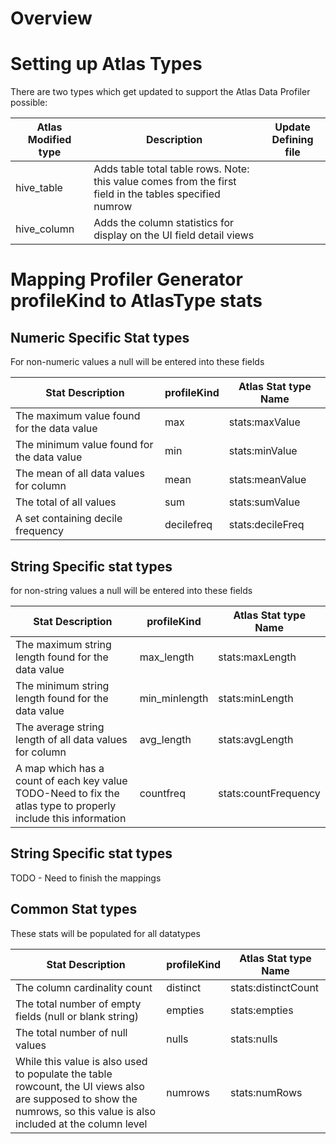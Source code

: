 # Overview

# Setting up Atlas Types

There are two types which get updated to support the Atlas Data Profiler possible:

| Atlas Modified type | Description | Update Defining file |
|---------------------|-----------------------------------------|--------------------------|
| hive_table          | Adds table total table rows.  Note: this value comes from the first field in the tables specified numrow | |
| hive_column         | Adds the column statistics for display on the UI field detail views |  |

# Mapping Profiler Generator profileKind to AtlasType stats

## Numeric Specific Stat types
For non-numeric values a null will be entered into these fields

| Stat Description | profileKind | Atlas Stat type Name |
|------------------|-------------|----------------------|
| The maximum value found for the data value | max | stats:maxValue |
| The minimum value found for the data value | min | stats:minValue |
| The mean of all data values for column | mean | stats:meanValue |
| The total of all values | sum | stats:sumValue |
| A set containing decile frequency | decilefreq | stats:decileFreq

## String Specific stat types
for non-string values a null will be entered into these fields

| Stat Description | profileKind | Atlas Stat type Name |
|------------------|-------------|----------------------|
| The maximum string length found for the data value | max_length | stats:maxLength |
| The minimum string length found for the data value | min_minlength | stats:minLength |
| The average string length of all data values for column | avg_length | stats:avgLength|
| A map which has a count of each key value TODO-Need to fix the atlas type to properly include this information| countfreq| stats:countFrequency |

## String Specific stat types

TODO - Need to finish the mappings

## Common Stat types

These stats will be populated for all datatypes

| Stat Description | profileKind | Atlas Stat type Name |
|------------------|-------------|----------------------|
| The column cardinality count | distinct | stats:distinctCount |
| The total number of empty fields (null or blank string) | empties  | stats:empties |
| The total number of null values | nulls    | stats:nulls|
| While this value is also used to populate the table rowcount, the UI views also are supposed to show the numrows, so this value is also included at the column level | numrows  | stats:numRows|





 